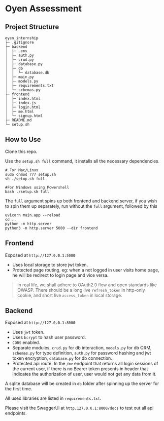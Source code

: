 # Oyen Assessment

## Project Structure

```
oyen_internship
├─ .gitignore
├─ backend
│  ├─ .env
│  ├─ auth.py
│  ├─ crud.py
│  ├─ database.py
│  ├─ db
│  │  └─ database.db
│  ├─ main.py
│  ├─ models.py
│  ├─ requirements.txt
│  └─ schemas.py
├─ frontend
│  ├─ index.html
│  ├─ index.js
│  ├─ login.html
│  ├─ me.html
│  └─ signup.html
├─ README.md
└─ setup.sh

```

## How to Use
Clone this repo.

Use the `setup.sh full` command, it installs all the necessary dependencies.
```
# For Mac/Linux
sudo chmod 777 setup.sh
sh ./setup.sh full

#For Windows using Powershell
bash ./setup.sh full

```
The `full` argument spins up both frontend and backend server, if you wish to spin them up separately, run without the `full` argument, followed by this 
```
uvicorn main.app --reload
cd ..
python -m http.server 
python3 -m http.server 5000 --dir frontend

```

## Frontend
Exposed at `http://127.0.0.1:5000`
* Uses local storage to store jwt token.
* Protected page routing, eg: when a not logged in user visits home page, he will be redirect to login page and vice versa.

> In real life, we shall adhere to OAuth2.0 flow and open standards like OWASP. There should be a long live `refresh_token` in http-only cookie, and short live `access_token` in local storage.

## Backend
Exposed at `http://127.0.0.1:8000`
* Uses `jwt` token.
* Uses `bcrypt` to hash user password.
* `CORS` enabled.
* Separate modules, `crud.py` for db interaction, `models.py` for db ORM, `schemas.py` for type definition, `auth.py` for password hashing and jwt token encryption, `database.py` for db connection.
* Protected api route. In the `/me` endpoint that returns all login sessions of the current user, if there is no Bearer token presents in header that indicates the authorization of user, user would not get any data from it.

A sqlite database will be created in `db` folder after spinning up the server for the first time. 

All used libraries are listed in `requirements.txt`.

Please visit the SwaggerUI at `http.127.0.0.1:8000/docs` to test out all api endpoints.